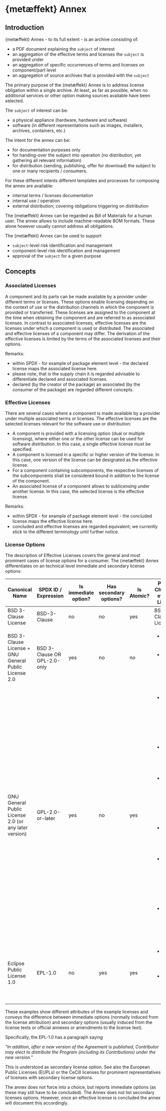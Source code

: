 # {metæffekt} Annex

## Introduction

{metæffekt} Annex - to its full extent - is an archive consisting of:
* a PDF document explaining the `subject` of interest
* an aggregation of the effective terms and licenses the `subject` is provided under
* an aggregation of specific occurrences of terms and licenses on component/part level
* an aggregation of source archives that is provided with the `subject`

The primary purpose of the {metæffekt} Annex is to address license obligation within a single archive. At least, as far
as possible, when no additional services or other option making sources available have been selected.

The `subject` of interest can be:
- a physical appliance (hardware, hardware and software)
- software (in different representations such as images, installers, archives, containers, etc.)

The intent for the annex can be:
- for documentation purposes only
- for handing-over the subject into operation (no distribution, yet gathering all relevant information)
- for distribution (sending, publishing, offer for download) the subject to one or many recipients / consumers.

For these different intents different templates and processes for composing the annex are available:
* internal terms / licenses documentation
* internal use / operation
* external distribution; covering obligations triggering on distribution

The {metæffekt} Annex can be regarded as Bill of Materials for a human user. The annex allows to include 
machine-readable BOM formats. These alone however usually cannot address all obligations.

The {metæffekt} Annex can be used to support
* `subject`-level risk identification and management
* component-level risk identification and management
* approval of the `subject` for a given purpose

## Concepts

### Associated Licenses

A component and its parts can be made available by a provider under different terms or licenses. These options enable
licensing depending on the context of use or the distribution channels in which the component is provided
or transferred. These licenses are assigned to the component at the time when obtaining the component and are referred to
as associated licenses. In contrast to associated licenses, effective licenses are the licenses under
which a component is used or distributed. The associated and effective licenses of a component may differ. The
derivation of the effective licenses is limited by the terms of the associated licenses and their options.

Remarks:
- within SPDX - for example of package element level - the declared license maps the associated license here.
- please note, that is the supply chain it is regarded advisable to differentiate declared and associated licenses.
- declared (by the creator of the package) an associated (by the consumer of the package) are regarded different concepts.

### Effective Licenses

There are several cases where a component is made available by a provider under multiple associated terms or licenses.
The effective licenses are the selected licenses relevant for the software use or distribution:
* A component is provided with a licensing option (dual or multiple licensing), where either one or the other license 
  can be used for software distribution. In this case, a single effective license must be specified.
* A component is licensed in a specific or higher version of the license. In this case, one version of the
  license can be designated as the effective license.
* For a component containing subcomponents, the respective licenses of the subcomponents shall be considered bound in 
  addition to the license of the component.
* An associated license of a component allows to sublicensing under another license. In this case, the selected license 
  is the effective license.

Remarks:
- within SPDX - for example of package element level - the concluded license maps the effective license here.
- concluded and effective licenses are regarded equivalent; we currently stick to the different terminology until 
  further notice.

### License Options

The description of Effective Licenses covers the general and most prominent cases of license options for a consumer.
The {metæffekt} Annex differentiates on an technical level immediate and secondary license options:

| Canonical Name                                        | SPDX ID / Expression         | Is immediate option? | Has secondary options? | Is Atomic? | Possible Choices as effective Licenses                                                                                                                                                                                                                                                                                     |
|-------------------------------------------------------|------------------------------|----------------------|------------------------|------------|----------------------------------------------------------------------------------------------------------------------------------------------------------------------------------------------------------------------------------------------------------------------------------------------------------------------------|
| BSD 3-Clause License                                  | BSD-3-Clause                 | no                   | no                     | yes        | BSD 3-Clause License                                                                                                                                                                                                                                                                                                       |
| BSD 3-Clause License + GNU General Public License 2.0 | BSD 3-Clause OR GPL-2.0-only | yes                  | no                     | no         | <ul><li>BSD 3-Clause License</li><li>GNU General Public License 2.0</li></ul>                                                                                                                                                                                                                                              |
| GNU General Public License 2.0 (or any later version) | GPL-2.0-or-later             | yes                  | no                     | yes        | <ul><li>GNU General Public License 2.0 (or any later version)</li><li>GNU General Public License 2.0</li><li>GNU General Public License 3.0 (or any later version)</li><li>GNU General Public License 3.0</li><li>GNU General Public License >3.0 (or any later version)</li><li>GNU General Public License >3.0</li></ul> |
| Eclipse Public License 1.0                            | EPL-1.0                      | no                   | yes                    | yes        | <ul><li>Eclipse Public License 1.0</li><li>Eclipse Public License 2.0</li></ul>                                                                                                                                                                                                                                            |

These examples show different attributes of the example licenses and conveys the difference between immediate options 
(normally induced from the license attribution) and secondary options (usually induced from the license texts or official 
annexes or amendments to the license text).

Specifically, the EPL-1.0 has a paragraph saying

*"In addition, after a new version of the Agreement is published, Contributor may elect to distribute the Program (including its Contributions) under the new version."*

This is understood as secondary license option. See also the European Public Licenses (EUPLs) or the CeCill licenses for
prominent representatives of licenses with secondary license options.

The annex does not force into a choice, but reports immediate options (as these may still have to be concluded). The 
Annex does not list secondary licenses options. However, once an effective license is concluded the annex will document 
this accordingly.
